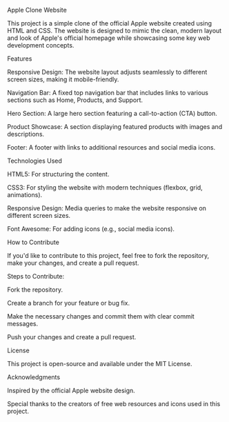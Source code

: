Apple Clone Website

This project is a simple clone of the official Apple website created using HTML and CSS. The website is designed to mimic the clean, modern layout and look of Apple's official homepage while showcasing some key web development concepts.

Features

Responsive Design: The website layout adjusts seamlessly to different screen sizes, making it mobile-friendly.

Navigation Bar: A fixed top navigation bar that includes links to various sections such as Home, Products, and Support.

Hero Section: A large hero section featuring a call-to-action (CTA) button.

Product Showcase: A section displaying featured products with images and descriptions.

Footer: A footer with links to additional resources and social media icons.

Technologies Used

HTML5: For structuring the content.

CSS3: For styling the website with modern techniques (flexbox, grid, animations).

Responsive Design: Media queries to make the website responsive on different screen sizes.

Font Awesome: For adding icons (e.g., social media icons).

How to Contribute

If you'd like to contribute to this project, feel free to fork the repository, make your changes, and create a pull request.

Steps to Contribute:

Fork the repository.

Create a branch for your feature or bug fix.

Make the necessary changes and commit them with clear commit messages.

Push your changes and create a pull request.

License

This project is open-source and available under the MIT License.

Acknowledgments

Inspired by the official Apple website design.

Special thanks to the creators of free web resources and icons used in this project.
